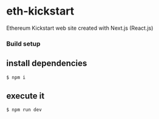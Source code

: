 # eth-kickstart
Ethereum Kickstart web site created with Next.js (React.js)

### Build setup

## install dependencies

`$ npm i`

## execute it

`$ npm run dev`